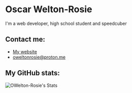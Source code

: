 # Oscar Welton-Rosie
I'm a web developer, high school student and speedcuber

## Contact me:
- [My website](https://owelton-rosie.pages.dev)
- [oweltonrosie@proton.me](mailto:oweltonrosie@proton.me)

## My GitHub stats:
![OWelton-Rosie's Stats](https://github-readme-stats.vercel.app/api?username=OWelton-Rosie&theme=tokyonight&show_icons=true&hide_border=true&count_private=true)
